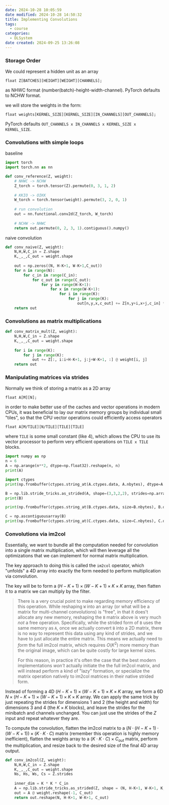 ```yaml
---
date: 2024-10-28 10:05:59
date modified: 2024-10-28 14:50:32
title: Implementing Convolutions
tags:
  - course
categories:
  - DLSystem
date created: 2024-09-25 13:26:08
---
```

### Storage Order

We could represent a hidden unit as an array 

`float Z[BATCHES][HEIGHT][WEIGHT][CHANNELS];`

as NHWC format (number(batch)-height-width-channel). PyTorch defaults to NCHW format.

we will store the weights in the form:

`float weights[KERNEL_SIZE][KERNEL_SIZE][IN_CHANNELS][OUT_CHANNELS];`

PyTorch defaults `OUT_CHANNELS x IN_CHANNELS x KERNEL_SIZE x KERNEL_SIZE`.

### Convolutions with simple loops

baseline
```python
import torch
import torch.nn as nn

def conv_reference(Z, weight):
	# NHWC -> NCHW
	Z_torch = torch.tensor(Z).permute(0, 3, 1, 2)
	
	# KKIO -> OIKK
	W_torch = torch.tensor(weight).permute(3, 2, 0, 1)
	
	# run convolution
	out = nn.functional.conv2d(Z_torch, W_torch)
	
	# NCHW -> NHWC
	return out.permute(0, 2, 3, 1).contiguous().numpy()
```
naive convolution
```python
def conv_naive(Z, weight):
	N,H,W,C_in = Z.shape
	K,_,_,C_out = weight.shape
	
	out = np.zeros((N, H-K+1, W-K+1,C_out))
	for n in range(N):
		for c_in in range(C_in):
			for c_out in range(C_out):
				for y in range(H-K+1):
					for x in range(W-K+1):
						for i in range(K):
							for j in range(K):
								out[n,y,x,c_out] += Z[n,y+i,x+j,c_in] * weight[i, j, c_in, c_out]
	return out
```

###  Convolutions as matrix multiplications
```python
def conv_matrix_mult(Z, weight):
	N,H,W,C_in = Z.shape
	K,_,_,C_out = weight.shape
	
	for i in range(K):
		for j in range(K):
			out += Z[:, i:i+H-K+1, j:j+W-K+1, :] @ weight[i, j]
	return out
```

### Manipulating matrices via strides

Normally we think of storing a matrix as a 2D array

`float A[M][N];`

in order to make better use of the caches and vector operations in  modern CPUs, it was beneficial to lay our matrix memory groups by individual small "tiles", so that the CPU vector operations could efficiently access operators

`float A[M/TILE][N/TILE][TILE][TILE]`

where `TILE` is some small constant (like 4), which allows the CPU to use its vector processor to perform very efficient operations on `TILE x TILE` blocks.

```python
import numpy as np
n = 6
A = np.arange(n**2, dtype=np.float32).reshape(n, n)
print(A)
```

```python
import ctypes
print(np.frombuffer(ctypes.string_at(A.ctypes.data, A.nbytes), dtype=A.dtype, count=A.size))
```

```python
B = np.lib.stride_tricks.as_strided(A, shape=(3,3,2,2), strides=np.array((12,2,6,1))*4)
print(B)
```

```python
print(np.frombuffer(ctypes.string_at(B.ctypes.data, size=B.nbytes), B.dtype, B.size))
```

```python
C = np.ascontiguousarray(B)
print(np.frombuffer(ctypes.string_at(C.ctypes.data, size=C.nbytes), C.dtype, C.size))
```

### Convolutions via im2col

Essentially, we want to bundle all the computation needed for convolution into a single matrix multiplication, which will then leverage all the optimizations that we can implement for normal matrix multiplication.

The key approach to doing this is called the `im2col` operator, which "unfolds" a 4D array into exactly the form needed to perform multiplication via convolution.

The key will be to form a $(H-K+1)\times (W-K+1)\times K\times K$ array, then flatten it to a matrix we can multiply by the filter.

> There is a very crucial point to make regarding memory efficiency of this operation. While reshaping `W` into an array (or what will be a matrix for multi-channel convolutions) is "free", in that it does't allocate any new memory, reshaping the `B` matrix above is very much *not* a free operation. Specifically, while the strided form of `B` uses the same memory as `A`, once we actually convert `B` into a 2D matrix, there is no way to represent this data using any kind of strides, and we have to just allocate the entire matrix. This means we actually need to *form* the full im2col matrix, which requires $O(K^2)$ more memory than the original image, which can be quite costly for large kernel sizes.
> 
> For this reason, in practice it's often the case that the best modern implementations *won't* actually initiate the the full  im2col matrix, and will instead perform a kind of "lazy" formation, or specialize the matrix operation natively to im2col matrices in their native strided form.

Instead of forming a 4D $(H-K+1)\times (W-K+1)\times K\times K$ array, we form a 6D $N\times (H-K+1)\times (W-K+1)\times K\times K$ array. We can apply the same trick by just repeating the strides for dimensions 1 and 2 (the height and width) for dimensions 3 and 4 (the $K\times K$ blocks), and leave the strides for the minibatch and channels unchanged. You can just use the strides of the $Z$ input and repeat whatever they are.

To compute the convolution, flatten the im2col matrix to a $(N\cdot(H-K+1)\cdot(W-K+1))\times(K\cdot K\cdot C)$ matrix (remember this operation is highly memory inefficient), flatten the weights array to a $(K\cdot K\cdot C)\times C_{out}$ matrix, perform the multiplication, and resize back to the desired size of the final 4D array output.  

```python
def conv_im2col(Z, weight):
	N,H,W,C_in = Z.shape
	K,_,_,C_out = weight.shape
	Ns, Hs, Ws, Cs = Z.strides
	
	inner_dim = K * K * C_in
	A = np.lib.stride_tricks.as_strided(Z, shape = (N, H-K+1, W-K+1, K, K, C_in), strides = (Ns, Hs, Ws, Hs, Ws, Cs)).reshape(-1, inner_dim)
	out = A @ weight.reshape(-1, C_out)
	return out.reshape(N, H-K+1, W-K+1, C_out)
```